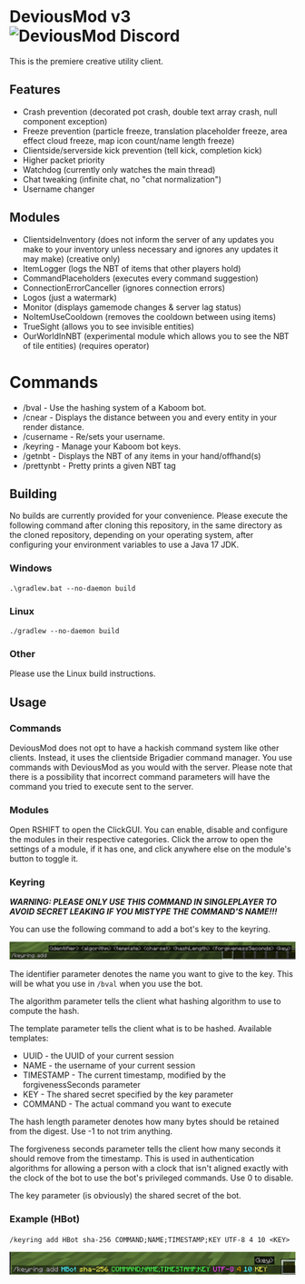 # DeviousMod v3 ![DeviousMod Discord](https://discordapp.com/api/guilds/985872005712732240/widget.png?style=shield)

This is the premiere creative utility client.

## Features

- Crash prevention (decorated pot crash, double text array crash, null component exception)
- Freeze prevention (particle freeze, translation placeholder freeze, area effect cloud freeze, map icon count/name
  length freeze)
- Clientside/serverside kick prevention (tell kick, completion kick)
- Higher packet priority
- Watchdog (currently only watches the main thread)
- Chat tweaking (infinite chat, no "chat normalization")
- Username changer

## Modules

- ClientsideInventory (does not inform the server of any updates you make to your inventory unless necessary and ignores
  any updates it may make) (creative only)
- ItemLogger (logs the NBT of items that other players hold)
- CommandPlaceholders (executes every command suggestion)
- ConnectionErrorCanceller (ignores connection errors)
- Logos (just a watermark)
- Monitor (displays gamemode changes & server lag status)
- NoItemUseCooldown (removes the cooldown between using items)
- TrueSight (allows you to see invisible entities)
- OurWorldInNBT (experimental module which allows you to see the NBT of tile entities) (requires operator)

# Commands

- /bval - Use the hashing system of a Kaboom bot.
- /cnear - Displays the distance between you and every entity in your render distance.
- /cusername - Re/sets your username.
- /keyring - Manage your Kaboom bot keys.
- /getnbt - Displays the NBT of any items in your hand/offhand(s)
- /prettynbt - Pretty prints a given NBT tag

## Building

No builds are currently provided for your convenience. Please execute the following command after cloning this
repository, in the same directory as the cloned repository, depending on your operating
system, after configuring your environment variables to use a Java 17 JDK.

### Windows

```shell
.\gradlew.bat --no-daemon build
```

### Linux

```shell
./gradlew --no-daemon build
```

### Other

Please use the Linux build instructions.

## Usage

### Commands

DeviousMod does not opt to have a hackish command system like other clients. Instead, it uses the clientside Brigadier
command manager. You use commands with DeviousMod as you would with the server. Please note that there is a possibility
that incorrect command parameters will have the command you tried to execute sent to the server.

### Modules

Open RSHIFT to open the ClickGUI. You can enable, disable and configure the modules in their respective categories.
Click the arrow to open the settings of a module, if it has one, and click anywhere else on the module's button to
toggle it.

### Keyring

***WARNING: PLEASE ONLY USE THIS COMMAND IN SINGLEPLAYER TO AVOID SECRET LEAKING IF YOU MISTYPE THE COMMAND'S NAME!!!***

You can use the following command to add a bot's key to the keyring.

![/keyring add](./.github/assets/keyring_add.png)

The identifier parameter denotes the name you want to give to the key. This will be what you use in `/bval` when you use
the bot.

The algorithm parameter tells the client what hashing algorithm to use to compute the hash.

The template parameter tells the client what is to be hashed. Available templates:

- UUID - the UUID of your current session
- NAME - the username of your current session
- TIMESTAMP - The current timestamp, modified by the forgivenessSeconds parameter
- KEY - The shared secret specified by the key parameter
- COMMAND - The actual command you want to execute

The hash length parameter denotes how many bytes should be retained from the digest. Use -1 to not trim anything.

The forgiveness seconds parameter tells the client how many seconds it should remove from the timestamp. This is used in
authentication algorithms for allowing a person with a clock that isn't aligned exactly with the clock of the bot to use
the bot's privileged commands. Use 0 to disable.

The key parameter (is obviously) the shared secret of the bot.

### Example (HBot)

`/keyring add HBot sha-256 COMMAND;NAME;TIMESTAMP;KEY UTF-8 4 10 <KEY>`

![/keyring add HBot sha-256 COMMAND;NAME;TIMESTAMP;KEY UTF-8 4 10 KEY](./.github/assets/hbot_example.png)
